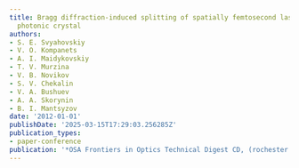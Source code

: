 ```yaml
---
title: Bragg diffraction-induced splitting of spatially femtosecond laser pulses in
  photonic crystal
authors:
- S. E. Svyahovskiy
- V. O. Kompanets
- A. I. Maidykovskiy
- T. V. Murzina
- V. B. Novikov
- S. V. Chekalin
- V. A. Bushuev
- A. A. Skorynin
- B. I. Mantsyzov
date: '2012-01-01'
publishDate: '2025-03-15T17:29:03.256285Z'
publication_types:
- paper-conference
publication: '*OSA Frontiers in Optics Technical Digest CD, (rochester , USA, 2012)*'
---
```

